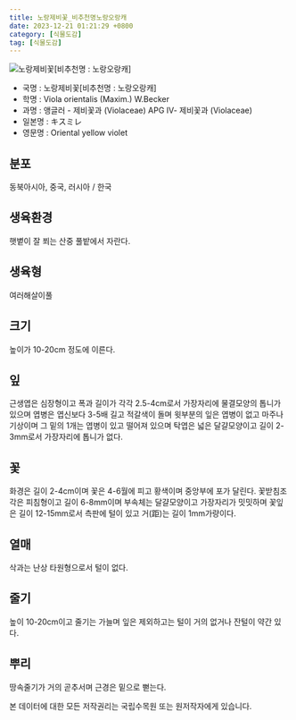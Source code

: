 ```yaml
---
title: 노랑제비꽃_비추천명노랑오랑캐
date: 2023-12-21 01:21:29 +0800
category: [식물도감]
tag: [식물도감]
---
```




![노랑제비꽃[비추천명 : 노랑오랑캐]](/fileUpload/plants/basic/Violaceae/Viola/13633/1_th2.JPG)
- 국명 : 노랑제비꽃[비추천명 : 노랑오랑캐]
- 학명 : Viola orientalis (Maxim.) W.Becker
- 과명 : 앵글러 - 제비꽃과 (Violaceae) APG Ⅳ- 제비꽃과 (Violaceae)
- 일본명 : キスミレ
- 영문명 : Oriental yellow violet


## 분포
동북아시아, 중국, 러시아 / 한국
## 생육환경
햇볕이 잘 쬐는 산중 풀밭에서 자란다.
## 생육형
여러해살이풀 
## 크기
높이가 10-20cm 정도에 이른다.
## 잎
근생엽은 심장형이고 폭과 길이가 각각 2.5-4cm로서 가장자리에 물결모양의 톱니가 있으며 엽병은 엽신보다 3-5배 길고 적갈색이 돌며 윗부분의 잎은 엽병이 없고 마주나기상이며 그 밑의 1개는 엽병이 있고 떨어져 있으며 탁엽은 넓은 달걀모양이고 길이 2-3mm로서 가장자리에 톱니가 없다.
## 꽃
화경은 길이 2-4cm이며 꽃은 4-6월에 피고 황색이며 중앙부에 포가 달린다. 꽃받침조각은 피침형이고 길이 6-8mm이며 부속체는 달걀모양이고 가장자리가 밋밋하며 꽃잎은 길이 12-15mm로서 측판에 털이 있고 거(距)는 길이 1mm가량이다.
## 열매
삭과는 난상 타원형으로서 털이 없다.
## 줄기
높이 10-20cm이고 줄기는 가늘며 잎은 제외하고는 털이 거의 없거나 잔털이 약간 있다.
## 뿌리
땅속줄기가 거의 곧추서며 근경은 밑으로 뻗는다.






본 데이터에 대한 모든 저작권리는 국립수목원 또는 원저작자에게 있습니다.
